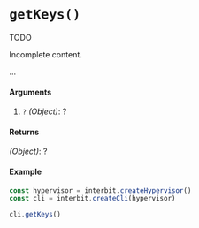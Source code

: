 # `getKeys()`

<div class="tips danger">
  <p><span></span>TODO</p>
  <p>Incomplete content.</p>
</div>

...

#### Arguments

1. `?` *(Object)*: ?


#### Returns

*(Object)*: ?


#### Example

```js
const hypervisor = interbit.createHypervisor()
const cli = interbit.createCli(hypervisor)

cli.getKeys()
```

